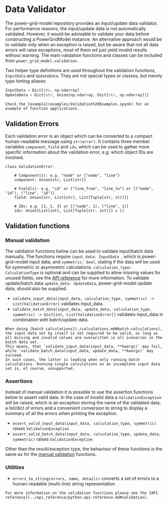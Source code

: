 <!--
SPDX-FileCopyrightText: Contributors to the Power Grid Model project <powergridmodel@lfenergy.org>

SPDX-License-Identifier: MPL-2.0
-->

# Data Validator

The power-grid-model repository provides an input/update data validator.  For performance reasons, the input/update data is not automatically validated.
However, it would be advisable to validate your data before constructing a PowerGridModel instance. 
An alternative approach would be to validate only when an exception is raised, but be aware that not all data errors will raise exceptions, most of them wil just yield invalid results without warning.
The main validation functions and classes can be included from `power_grid_model.validation`.

Two helper type definitions are used throughout the validation functions, `InputData` and `UpdateData`. They are not 
special types or classes, but merely type hinting aliases:

```python
InputData = Dict[str, np.ndarray]
UpdateData = Dict[str, Union[np.ndarray, Dict[str, np.ndarray]]]
```

```{seealso}
Check the [example](examples/Validation%20Examples.ipynb) for an example of function applications.
```

## Validation Errors

Each validation error is an object which can be converted to a compact human-readable message using `str(error)`. 
It contains three member variables `component`, `field` and `ids`, which can be used to gather more specific information about the validation error, 
e.g. which object IDs are involved.

```
class ValidationError:
    
    # Component(s): e.g. "node" or ["node", "line"]
    component: Union[str, List[str]]
    
    # Field(s): e.g. "id" or ["line_from", "line_to"] or [("node", "id"), ("line", "id")]
    field: Union[str, List[str], List[Tuple[str, str]]]

    # IDs: e.g. [1, 2, 3] or [("node", 1), ("line", 1)]
    ids: Union[List[int], List[Tuple[str, int]]] = []    
```

## Validation functions

### Manual validation

The validation functions below can be used to validate input/batch data manually. The functions require `input_data: InputData `, which is power-grid-model input data,
and `symmetric: bool`, stating if the data will be used for symmetric or asymmetric calculations. `calculation_type: CalculationType` is optional and can be supplied to 
allow missing values for unused fields; see the [API reference](../api_reference/python-api-reference.md#enum) for more information. To validate update/batch data `update_data: UpdateData`,
power-grid-model update data, should also be supplied.

- `validate_input_data(input_data, calculation_type, symmetric) -> List[ValidationError]` validates input_data.
- `validate_batch_data(input_data, update_data, calculation_type, symmetric) -> Dict[int, List[ValidationError]]` validates input_data in combination with batch/update data.

```{note}
When doing [batch calculations](./calculations.md#batch-calculations), the input data set by itself is not required to be valid, as long as all missing and invalid values are overwritten in all scenarios in the batch data set.
This means, that `validate_input_data(input_data, **kwargs)` may fail, while `validate_batch_data(input_data, update_data, **kwargs)` may succeed.
In such cases, the latter is leading when only running batch calculations. Running single calculations on an incomplete input data set is, of course, unsupported.
```

### Assertions

Instead of manual validation it is possible to use the assertion functions below to assert valid data. In the case of invalid data a `ValidationException` will be raised, 
which is an exception storing the name of the validated data, a list/dict of errors and a convenient conversion to string
to display a summary of all the errors when printing the exception.

- `assert_valid_input_data(input_data, calculation_type, symmetric)` raises `ValidationException`
- `assert_valid_batch_data(input_data, calculation_type, update_data, symmetric)` raises `ValidationException`

Other than the result/exception type, the behaviour of these functions is the same as for the [manual validation](#manual-validation) functions.

### Utilities

- `errors_to_string(errors, name, details)` converts a set of errors to a human-readable (multi-line) string representation

```{seealso}
For more information on the validation functions please see the [API reference](../api_reference/python-api-reference.md#validation).
```
